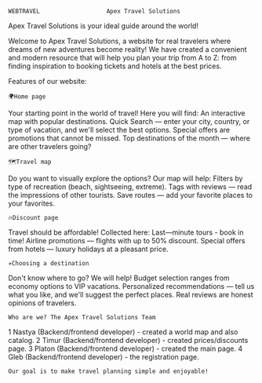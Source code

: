     WEBTRAVEL                   Apex Travel Solutions


Apex Travel Solutions is your ideal guide around the world!

Welcome to Apex Travel Solutions, a website for real travelers where dreams of new adventures become reality! We have created a convenient and modern resource that will help you plan your trip from A to Z: from finding inspiration to booking tickets and hotels at the best prices.

Features of our website:

    🌍Home page

Your starting point in the world of travel! Here you will find:
    An interactive map with popular destinations.
    Quick Search — enter your city, country, or type of vacation, and we'll select the best options.
    Special offers are promotions that cannot be missed.
    Top destinations of the month — where are other travelers going?

    🗺️Travel map

Do you want to visually explore the options? Our map will help:
    Filters by type of recreation (beach, sightseeing, extreme).
    Tags with reviews — read the impressions of other tourists.
    Save routes — add your favorite places to your favorites.

    🔥Discount page

Travel should be affordable! Collected here:
    Last—minute tours - book in time!
    Airline promotions — flights with up to 50% discount.
    Special offers from hotels — luxury holidays at a pleasant price.

    ✈️Choosing a destination

Don't know where to go? We will help!
    Budget selection ranges from economy options to VIP vacations.
    Personalized recommendations — tell us what you like, and we'll suggest the perfect places.
    Real reviews are honest opinions of travelers.


    Who are we? The Apex Travel Solutions Team

1 Nastya (Backend/frontend developer) - created a world map and also catalog.
2 Timur (Backend/frontend developer) - created prices/discounts page.
3 Platon (Backend/frontend developer) - created the main page.
4 Gleb (Backend/frontend developer) - the registration page.


    Our goal is to make travel planning simple and enjoyable!
